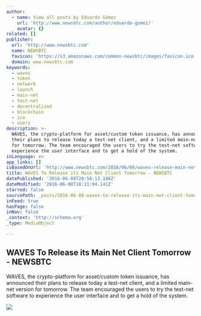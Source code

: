 ```yaml
---
author:
  - name: View all posts by Eduardo Gómez
    url: 'http://www.newsbtc.com/author/eduardo-gomez/'
    avatar: {}
related: []
publisher:
  url: 'http://www.newsbtc.com'
  name: NEWSBTC
  favicon: 'https://s3.amazonaws.com/common-newsbtc/images/favicon.ico'
  domain: www.newsbtc.com
keywords:
  - waves
  - token
  - network
  - launch
  - main-net
  - test-net
  - decentralized
  - blockchain
  - ico
  - users
description: >-
  WAVES, the crypto-platform for asset/custom token issuance, has announced
  their plans to release today a test-net client, and a limited main-net version
  for tomorrow. The team encouraged the users to try the test-net software to
  experience the user interface and to get a hold of the system.
inLanguage: en
app_links: []
isBasedOnUrl: 'http://www.newsbtc.com/2016/06/08/waves-release-main-net-client-tomorrow/'
title: WAVES To Release its Main Net Client Tomorrow - NEWSBTC
datePublished: '2016-06-08T20:56:13.188Z'
dateModified: '2016-06-08T18:11:04.141Z'
starred: false
sourcePath: _posts/2016-06-08-waves-to-release-its-main-net-client-tomorrow-newsbtc.md
inFeed: true
hasPage: false
inNav: false
_context: 'http://schema.org'
_type: MediaObject

---
```

<article style=""><h1>WAVES To Release its Main Net Client Tomorrow - NEWSBTC</h1><p>WAVES, the crypto-platform for asset/custom token issuance, has announced their plans to release today a test-net client, and a limited main-net version for tomorrow. The team encouraged the users to try the test-net software to experience the user interface and to get a hold of the system.</p><img src="http://s3.amazonaws.com/main-newsbtc-images/2016/06/08184517/Capture.png" /></article>